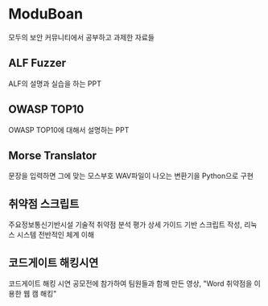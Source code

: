 # ModuBoan
모두의 보안 커뮤니티에서 공부하고 과제한 자료들
## ALF Fuzzer
ALF의 설명과 실습을 하는 PPT
## OWASP TOP10
OWASP TOP10에 대해서 설명하는 PPT
## Morse Translator
문장을 입력하면 그에 맞는 모스부호 WAV파일이 나오는 변환기을 Python으로 구현
## 취약점 스크립트
주요정보통신기반시설 기술적 취약점 분석 평가 상세 가이드 기반 스크립트 작성, 리눅스 시스템 전반적인 체계 이해
## 코드게이트 해킹시연
코드게이트 해킹 시연 공모전에 참가하여 팀원들과 함께 만든 영상, "Word 취약점을 이용한 웹 캠 해킹" 
